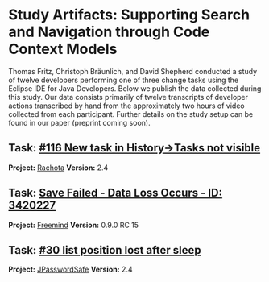 # Study Artifacts: Supporting Search and Navigation through Code Context Models

Thomas Fritz, Christoph Bräunlich, and David Shepherd conducted a study of twelve developers performing one of three change tasks using the Eclipse IDE for Java Developers. Below we publish the data collected during this study.  Our data consists primarily of twelve transcripts of developer actions transcribed by hand from the approximately two hours of video collected from each participant. Further details on the study setup can be found in our paper (preprint coming soon). 

## **Task:** [#116 New task in History->Tasks not visible](http://sourceforge.net/p/rachota/bugs/116/)
**Project:** [Rachota](http://sourceforge.net/projects/rachota/) **Version:** 2.4

## **Task:** [Save Failed - Data Loss Occurs - ID: 3420227](http://sourceforge.net/tracker/?func=detail&aid=3420227&group_id=7118&atid=107118)
**Project:** [Freemind](http://sourceforge.net/projects/freemind/) **Version:** 0.9.0 RC 15

## **Task:** [#30 list position lost after sleep](http://sourceforge.net/p/jpwsafe/bugs/30/)
**Project:** [JPasswordSafe](http://sourceforge.net/projects/jpwsafe/) **Version:** 2.4

